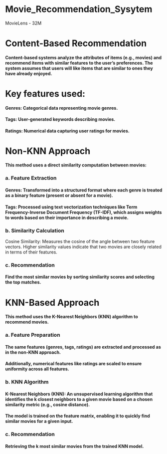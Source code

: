 # Movie_Recommendation_Sysytem
MovieLens - 32M

# Content-Based Recommendation
#### Content-based systems analyze the attributes of items (e.g., movies) and recommend items with similar features to the user’s preferences. The system assumes that users will like items that are similar to ones they have already enjoyed.

# Key features used:

#### Genres: Categorical data representing movie genres.
#### Tags: User-generated keywords describing movies.
#### Ratings: Numerical data capturing user ratings for movies.

# Non-KNN Approach
#### This method uses a direct similarity computation between movies:

### a. Feature Extraction
#### Genres: Transformed into a structured format where each genre is treated as a binary feature (present or absent for a movie).
#### Tags: Processed using text vectorization techniques like Term Frequency-Inverse Document Frequency (TF-IDF), which assigns weights to words based on their importance in describing a movie.
### b. Similarity Calculation
Cosine Similarity: Measures the cosine of the angle between two feature vectors. Higher similarity values indicate that two movies are closely related in terms of their features.
### c. Recommendation
#### Find the most similar movies by sorting similarity scores and selecting the top matches.

# KNN-Based Approach
#### This method uses the K-Nearest Neighbors (KNN) algorithm to recommend movies.

### a. Feature Preparation
#### The same features (genres, tags, ratings) are extracted and processed as in the non-KNN approach.
#### Additionally, numerical features like ratings are scaled to ensure uniformity across all features.
### b. KNN Algorithm
#### K-Nearest Neighbors (KNN): An unsupervised learning algorithm that identifies the k closest neighbors to a given movie based on a chosen similarity metric (e.g., cosine distance).
#### The model is trained on the feature matrix, enabling it to quickly find similar movies for a given input.
### c. Recommendation
#### Retrieving the k most similar movies from the trained KNN model.
